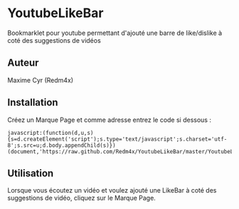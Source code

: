 YoutubeLikeBar
==============

Bookmarklet pour youtube permettant d'ajouté une barre de like/dislike à coté des suggestions de vidéos


Auteur
-------

Maxime Cyr (Redm4x)


Installation
-------

Créez un Marque Page et comme adresse entrez le code si dessous :

    javascript:(function(d,u,s){s=d.createElement('script');s.type='text/javascript';s.charset='utf-8';s.src=u;d.body.appendChild(s)})(document,'https://raw.github.com/Redm4x/YoutubeLikeBar/master/YoutubeLikeBar.js');


Utilisation
-------

Lorsque vous écoutez un vidéo et voulez ajouté une LikeBar à coté des suggestions de vidéo, cliquez sur le Marque Page.
